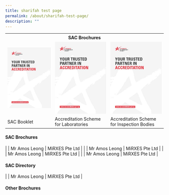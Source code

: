 ```yaml
---
title: sharifah test page
permalink: /about/sharifah-test-page/
description: ""
---
```

<table><tbody><tr><th colspan="3">SAC Brochures</th></tr><tr><td><img alt="SAC Booklet" src="/images/brochures/SAC-Booklet.jpg"></td><td><img alt="SAC Booklet" src="/images/brochures/SAC-Booklet.jpg"></td><td><img alt="SAC Booklet" src="/images/brochures/SAC-Booklet.jpg"></td></tr><tr><td>SAC Booklet</td><td>Accreditation Scheme for Laboratories</td><td>Accreditation Scheme for Inspection Bodies</td></tr>
</tbody></table>



#### SAC Brochures
| | Mr Amos Leong | MiRXES Pte Ltd |
| | Mr Amos Leong | MiRXES Pte Ltd |
| | Mr Amos Leong | MiRXES Pte Ltd |
| | Mr Amos Leong | MiRXES Pte Ltd |

#### SAC Directory
| | Mr Amos Leong | MiRXES Pte Ltd |

#### Other Brochures